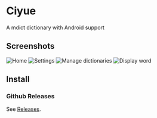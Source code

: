 # Ciyue

A mdict dictionary with Android support

## Screenshots

![Home](https://github.com/user-attachments/assets/3c8bf743-4a10-403e-b9cf-dc43568adead)
![Settings](https://github.com/user-attachments/assets/fb3f26ff-648d-49e4-959a-47ab967c81aa)
![Manage dictionaries](https://github.com/user-attachments/assets/d8b904b6-9ed1-40db-93fd-ddc99d18459e)
![Display word](https://github.com/user-attachments/assets/6de46e3e-c032-4c7b-9dfc-fd11b70cff52)

## Install

### Github Releases

See [Releases](https://github.com/mumu-lhl/Ciyue/releases).
